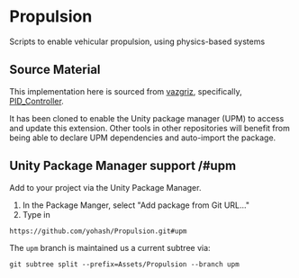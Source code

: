 # Propulsion
Scripts to enable vehicular propulsion, using physics-based systems

## Source Material

This implementation here is sourced from [vazgriz](https://github.com/vazgriz), specifically, [PID_Controller](https://github.com/vazgriz/PID_Controller). 

It has been cloned to enable the Unity package manager (UPM) to access and update this extension. Other tools in other repositories will benefit from being able to declare UPM dependencies and auto-import the package.


## Unity Package Manager support /#upm

Add to your project via the Unity Package Manager. 
1. In the Package Manger, select "Add package from Git URL..."
2. Type in 
```
https://github.com/yohash/Propulsion.git#upm
```

The `upm` branch is maintained us a current subtree via:
```
git subtree split --prefix=Assets/Propulsion --branch upm
```
